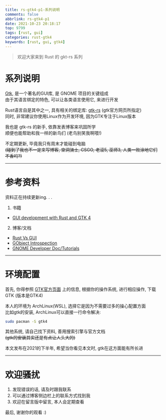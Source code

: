 ```yaml
---
title: rs-gtk4-p1-系列说明
comments: false
abbrlink: rs-gtk4-p1
date: 2021-10-23 20:18:17
top: 9799
tags: [rust, gui]
categories: rust-gtk4
keywords: [rust, gui, gtk4]
---
```

> 欢迎大家来到 Rust 的 gkt-rs 系列
<!-- more -->
# 系列说明
[Gtk](https://www.gtk.org/), 是一个著名的GUI库, 是 GNOME 项目的关键组成  
由于其语言绑定的特色, 可以让各类语言使用它, 来进行开发  

Rust语言自是其中之一, 具有相关的绑定库: [gtk-rs](https://gtk-rs.org/) (gtk官方网页所指定)  
同时, 非常建议你使用Linux作为开发环境, 因为GTK专注于Linux版本  

我也是 gtk-rs 的新手, 依靠发表博客来巩固所学  
顺便也能帮助和我一样的新鸟们 (老鸟别笑我啊喂!)  


不定期更新, 毕竟我只有周末才能碰到电脑  
~~(碰到了我也不一定来写博客, 空洞骑士, CSGO, 老滚5, 巫师3, 人类一败涂地它们不香吗?)~~
- - -
# 参考资料
资料正在持续更新ing. . .
1. 书籍
- [GUI development with Rust and GTK 4](https://gtk-rs.org/gtk4-rs/stable/latest/book/)
2. 博客/文档
- [Rust Vs GUI](https://turbomack.github.io/posts/2019-07-28-rust-vs-gui.html)
- [GObject Introspection](https://gi.readthedocs.io/en/latest/#gobject-introspection)
- [GNOME Developer Doc/Tutorials](https://developer.gnome.org/documentation/tutorials.html)
- - -
# 环境配置
首先, 你得参照 [GTK官方页面](https://www.gtk.org/docs/installations/) 上的信息, 根据你的操作系统, 进行相应操作, 下载 GTK (版本是GTK4)  

本人的环境为 ArchLinux(WSL), 选择它是因为不需要过多的操心配置方面  
比如gtk的安装, ArchLinux可以直接一行命令解决:  

```bash
sudo pacman -S gtk4
```

其他系统, 请自己找下资料, 善用搜索引擎与官方文档  
~~(gtk的安装其实还是有点让人头大的)~~  

本文发布在2021的下半年, 希望当你看见本文时, gtk在这方面能有所长进  

- - -
# 欢迎骚扰
1. 发现错误的话, 请及时跟我联系  
2. 可以通过博客侧边栏上的联系方式找到我  
3. 欢迎在留言版中留言, 本人会定期查看  

最后, 谢谢你的观看 :)


